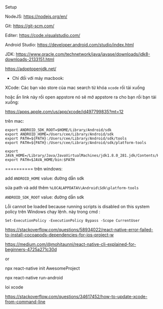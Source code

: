 Setup

NodeJS: https://nodejs.org/en/

Git: https://git-scm.com/

Editer: https://code.visualstudio.com/

Android Studio: https://developer.android.com/studio/index.html

JDK: https://www.oracle.com/technetwork/java/javase/downloads/jdk8-downloads-2133151.html

https://adoptopenjdk.net/


* Chỉ đối với máy macbook:

XCode: Các bạn vào store của mac search từ khóa `xcode` rồi tải xuống

hoặc ấn link này rồi open appstore nó sẽ mở appstore ra cho bạn rồi bạn tải xuống:

https://apps.apple.com/us/app/xcode/id497799835?mt=12


trên mac:

```
export ANDROID_SDK_ROOT=$HOME/Library/Android/sdk
export ANDROID_HOME=/Users/cee/Library/Android/sdk
export PATH=${PATH}:/Users/cee/Library/Android/sdk/tools
export PATH=${PATH}:/Users/cee/Library/Android/sdk/platform-tools

export JAVA_HOME=/Library/Java/JavaVirtualMachines/jdk1.8.0_281.jdk/Contents/Home
export PATH=$JAVA_HOME/bin:$PATH
```

==========
trên windows: 

add `ANDROID_HOME` value: đường dẫn sdk

sửa path và add thêm `%LOCALAPPDATA%\Android\Sdk\platform-tools`


`ANDROID_SDK_ROOT` value: đường dẫn sdk



Lỗi cannot be loaded because running scripts is disabled on this system policy trên Windows
chạy lệnh. này trong cmd :
```
Set-ExecutionPolicy -ExecutionPolicy Bypass -Scope CurrentUser
```

https://stackoverflow.com/questions/58934022/react-native-error-failed-to-install-cocoapods-dependencies-for-ios-project-w

https://medium.com/@mohitaunni/react-native-cli-explained-for-beginners-4725a271c30d

or

npx react-native init AwesomeProject

npx react-native run-android


loi xcode

https://stackoverflow.com/questions/34617452/how-to-update-xcode-from-command-line

